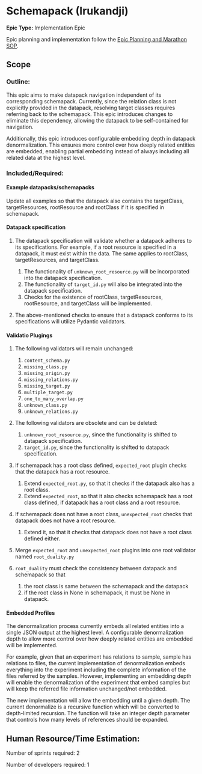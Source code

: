 # Schemapack (Irukandji)
**Epic Type:** Implementation Epic

Epic planning and implementation follow the
[Epic Planning and Marathon SOP](https://docs.ghga-dev.de/main/sops/sop001_epic_planning.html).

## Scope

### Outline:
This epic aims to make datapack navigation independent of its corresponding schemapack. Currently, since the relation class is not explicitly provided in the datapack, resolving target classes requires referring back to the schemapack. This epic introduces changes to eliminate this dependency, allowing the datapack to be self-contained for navigation.

Additionally, this epic introduces configurable embedding depth in datapack denormalization. This ensures more control over how deeply related entities are embedded, enabling partial embedding instead of always including all related data at the highest level.

### Included/Required:

#### Example datapacks/schemapacks

Update all examples so that the datapack also contains the targetClass, targetResources, rootResource and rootClass if it is specified in schemapack. 

#### Datapack specification

1. The datapack specification will validate whether a datapack adheres to its specifications. For example, if a root resource is specified in a datapack, it must exist within the data. The same applies to rootClass, targetResources, and targetClass.
   1. The functionality of `unknown_root_resource.py` will be incorporated into the datapack specification.
   2. The functionality of `target_id.py` will also be integrated into the datapack specification.
   3. Checks for the existence of rootClass, targetResources, rootResource, and targetClass will be implemented.

2. The above-mentioned checks to ensure that a datapack conforms to its specifications will utilize Pydantic validators.

#### Validatio Plugings

1. The following validators will remain unchanged:
   1. `content_schema.py`
   2. `missing_class.py`
   3. `missing_origin.py`
   4. `missing_relations.py`
   5. `missing_target.py`
   6. `multiple_target.py`
   7. `one_to_many_overlap.py`
   8. `unknown_class.py`
   9. `unknown_relations.py`
2.  The following validators are obsolete and can be deleted:
    1. `unknown_root_resource.py`, since the functionality is shifted to datapack specification. 
    2. `target_id.py`, since the functionality is shifted to datapack specification. 

3. If schemapack has a root class defined, `expected_root` plugin checks that the datapack has a root resource. 
   1. Extend `expected_root.py`, so that it checks if the datapack also has a root class. 
   2. Extend `expected_root`, so that it also checks schemapack has a root class defined, if datapack has a root class and a root resource. 
4. If schemapack does not have a root class, `unexpected_root` checks that datapack does not have a root resource. 
   1. Extend it, so that it checks that datapack does not have a root class defined either. 
5. Merge `expected_root` and `unexpected_root` plugins into one root validator named `root_duality.py`
6. `root_duality` must check the consistency between datapack and schemapack so that
   1. the root class is same between the schemapack and the datapack
   2. if the root class in None in schemapack, it must be None in datapack.


#### Embedded Profiles

The denormalization process currently embeds all related entities into a single JSON output at the highest level. A configurable denormalization depth to allow more control over how deeply related entities are embedded will be implemented.

For example, given that an experiment has relations to sample, sample has relations to files, the current implementation of denormalization embeds everything into the experiment including the complete information of the files referred by the samples. However, implementing an embedding depth will enable the denormalization of the experiment that embed samples but will keep the referred file information unchanged/not embedded. 

The new implementation will allow the embedding until a given depth. The current denormalize is a recursive function which will be converted to depth-limited recursion. The function will take an integer depth parameter that controls how many levels of references should be expanded.

## Human Resource/Time Estimation:

Number of sprints required: 2

Number of developers required: 1
